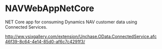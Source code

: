 # NAVWebAppNetCore
NET Core app for consuming Dynamics NAV customer data using Connected Services.

http://ww.vsixgallery.com/extension/Unchase.OData.ConnectedService.afc46f39-8c64-4e14-85d0-af6c7c4291f3/
